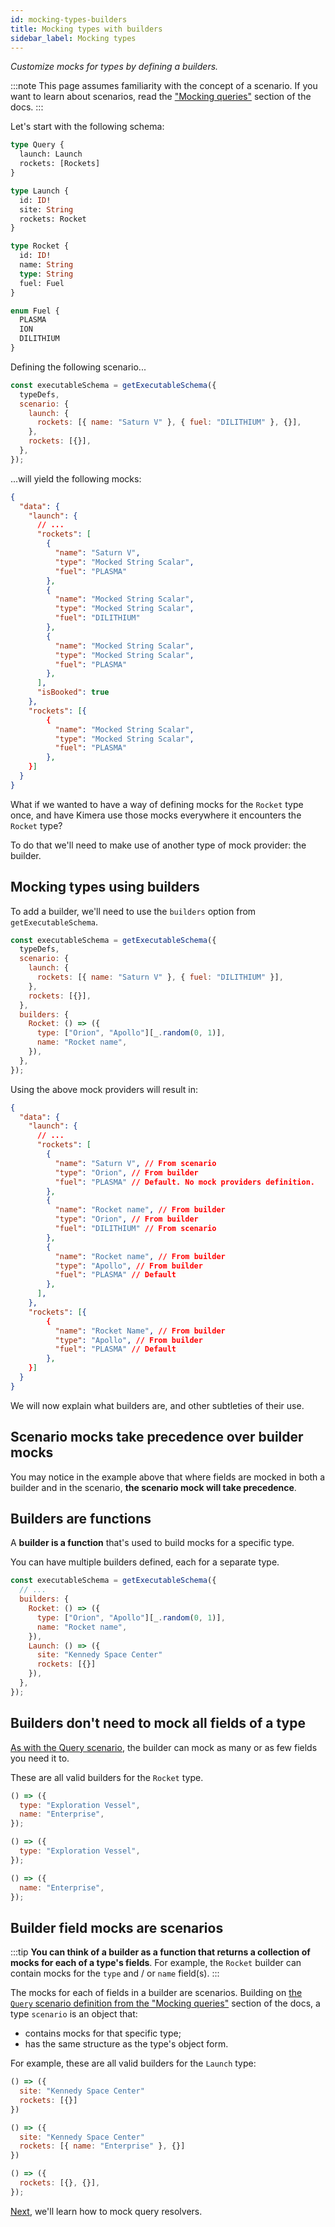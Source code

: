 ```yaml
---
id: mocking-types-builders
title: Mocking types with builders
sidebar_label: Mocking types
---
```


_Customize mocks for types by defining a builders._

:::note
This page assumes familiarity with the concept of a scenario. If you want to learn about scenarios, read the ["Mocking queries"](/graphql-kimera/docs/mocking-queries-scenario) section of the docs.
:::

Let's start with the following schema:

```graphql
type Query {
  launch: Launch
  rockets: [Rockets]
}

type Launch {
  id: ID!
  site: String
  rockets: Rocket
}

type Rocket {
  id: ID!
  name: String
  type: String
  fuel: Fuel
}

enum Fuel {
  PLASMA
  ION
  DILITHIUM
}
```

Defining the following scenario...

```js
const executableSchema = getExecutableSchema({
  typeDefs,
  scenario: {
    launch: {
      rockets: [{ name: "Saturn V" }, { fuel: "DILITHIUM" }, {}],
    },
    rockets: [{}],
  },
});
```

...will yield the following mocks:

```json
{
  "data": {
    "launch": {
      // ...
      "rockets": [
        {
          "name": "Saturn V",
          "type": "Mocked String Scalar",
          "fuel": "PLASMA"
        },
        {
          "name": "Mocked String Scalar",
          "type": "Mocked String Scalar",
          "fuel": "DILITHIUM"
        },
        {
          "name": "Mocked String Scalar",
          "type": "Mocked String Scalar",
          "fuel": "PLASMA"
        },
      ],
      "isBooked": true
    },
    "rockets": [{
        {
          "name": "Mocked String Scalar",
          "type": "Mocked String Scalar",
          "fuel": "PLASMA"
        },
    }]
  }
}
```

What if we wanted to have a way of defining mocks for the `Rocket` type once, and have Kimera use those mocks everywhere it encounters the `Rocket` type?

To do that we'll need to make use of another type of mock provider: the builder.

## Mocking types using builders

To add a builder, we'll need to use the `builders` option from `getExecutableSchema`.

```js title="Scenario + Builder"
const executableSchema = getExecutableSchema({
  typeDefs,
  scenario: {
    launch: {
      rockets: [{ name: "Saturn V" }, { fuel: "DILITHIUM" }],
    },
    rockets: [{}],
  },
  builders: {
    Rocket: () => ({
      type: ["Orion", "Apollo"][_.random(0, 1)],
      name: "Rocket name",
    }),
  },
});
```

Using the above mock providers will result in:

```json title="The scenario takes precedence"
{
  "data": {
    "launch": {
      // ...
      "rockets": [
        {
          "name": "Saturn V", // From scenario
          "type": "Orion", // From builder
          "fuel": "PLASMA" // Default. No mock providers definition.
        },
        {
          "name": "Rocket name", // From builder
          "type": "Orion", // From builder
          "fuel": "DILITHIUM" // From scenario
        },
        {
          "name": "Rocket name", // From builder
          "type": "Apollo", // From builder
          "fuel": "PLASMA" // Default
        },
      ],
    },
    "rockets": [{
        {
          "name": "Rocket Name", // From builder
          "type": "Apollo", // From builder
          "fuel": "PLASMA" // Default
        },
    }]
  }
}
```

We will now explain what builders are, and other subtleties of their use.

## Scenario mocks take precedence over builder mocks

You may notice in the example above that where fields are mocked in both a builder and in the scenario, **the scenario mock will take precedence**.

## Builders are functions

A **builder is a function** that's used to build mocks for a specific type.

You can have multiple builders defined, each for a separate type.

```js title="Multiple builders"
const executableSchema = getExecutableSchema({
  // ...
  builders: {
    Rocket: () => ({
      type: ["Orion", "Apollo"][_.random(0, 1)],
      name: "Rocket name",
    }),
    Launch: () => ({
      site: "Kennedy Space Center"
      rockets: [{}]
    }),
  },
});
```

## Builders don't need to mock all fields of a type

[As with the Query scenario](/graphql-kimera/docs/mocking-queries-scenario#a-scenario-can-mock-fewer-fields-than-whats-in-the-schema), the builder can mock as many or as few fields you need it to.

These are all valid builders for the `Rocket` type.

```js
() => ({
  type: "Exploration Vessel",
  name: "Enterprise",
});
```

```js
() => ({
  type: "Exploration Vessel",
});
```

```js
() => ({
  name: "Enterprise",
});
```

## Builder field mocks are scenarios

:::tip
**You can think of a builder as a function that returns a collection of mocks for each of a type's fields**. For example, the `Rocket` builder can contain mocks for the `type` and / or `name` field(s).
:::

The mocks for each of fields in a builder are scenarios. Building on [the `Query` scenario definition from the "Mocking queries"](/graphql-kimera/docs/mocking-queries-scenario#what-is-the-query-scenario) section of the docs, a type `scenario` is an object that:

- contains mocks for that specific type;
- has the same structure as the type's object form.

For example, these are all valid builders for the `Launch` type:

```js
() => ({
  site: "Kennedy Space Center"
  rockets: [{}]
})
```

```js
() => ({
  site: "Kennedy Space Center"
  rockets: [{ name: "Enterprise" }, {}]
})
```

```js
() => ({
  rockets: [{}, {}],
});
```

[Next](/graphql-kimera/docs/query-resolvers), we'll learn how to mock query resolvers.
